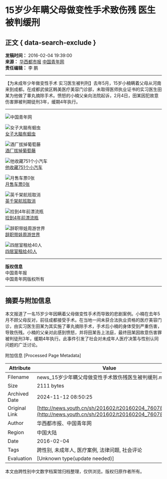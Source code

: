 # 15岁少年瞒父母做变性手术致伤残 医生被判缓刑

## 正文 { data-search-exclude }


**发稿时间：** 2016-02-04 19:39:00  
**来源：** [华西都市报](http://news.qq.com/a/20160204/047775.htm)  [中国青年网](http://www.youth.cn)  
**责任编辑：** 李 鹏

---

【为未成年少年做变性手术 实习医生被判刑】去年5月，15岁小楠瞒着父母从河南来到成都。在成都武侯区韩美医疗美容门诊部，未取得医师执业证书的实习医生田某为他做了睾丸摘除手术。愤怒的小楠父亲向法院起诉，2月4日，田某因犯故意伤害罪被判期徒刑3年，缓期4年执行。

---

![中国青年网](../../images/youth_sjy_logo.png)

![女子大脑有蛔虫](https://news.youth.cn/bx/tszh/202308/W020230830565302588839.png)  
[女子大脑有蛔虫](https://d.youth.cn/shrgch/202308/t20230830_14752942.htm)

![酒厂拔掉葡萄藤](https://news.youth.cn/bx/tszh/202308/W020230830564880273190.jpg)  
[酒厂拔掉葡萄藤](https://d.youth.cn/shrgch/202308/t20230829_14751728.htm)

![他收藏751个小汽车](https://news.youth.cn/bx/tszh/202308/W020230823541150849068.jpg)  
[他收藏751个小汽车](https://d.youth.cn/shrgch/202308/t20230823_14738479.htm)

![月售车票0张](https://news.youth.cn/bx/tszh/202308/W020230823540579850504.jpg)  
[月售车票0张](https://d.youth.cn/shrgch/202308/t20230822_14736278.htm)

![英千架航班取消](https://news.youth.cn/bx/tsgzn/202308/W020230830566272602928.jpg)  
[英千架航班取消](https://d.youth.cn/shrgch/202308/t20230830_14752940.htm)

![捡到4年前漂流瓶](https://news.youth.cn/bx/tsgzn/202308/W020230830565776936704.png)  
[捡到4年前漂流瓶](https://d.youth.cn/shrgch/202308/t20230829_14751277.htm)

![辞职带娃周游世界](https://news.youth.cn/bx/tsgzn/202308/W020230823542141176732.png)  
[辞职带娃周游世界](https://d.youth.cn/shrgch/202308/t20230822_14736322.htm)

![四居室租给40人](https://news.youth.cn/bx/tsgzn/202308/W020230823541698756844.jpg)  
[四居室租给40人](https://d.youth.cn/shrgch/202308/t20230823_14737547.htm)

---

**版权信息**  
中国青年报  
中国青年网版权所有

---

## 摘要与附加信息

<!-- tcd_abstract -->
本文报道了一名15岁少年因瞒着父母做变性手术而导致的悲剧案例。小楠在去年5月不顾父母反对，前往成都接受手术。在当地一间未获合法执业资格的医疗美容门诊，由实习医生田某为其实施了睾丸摘除手术，手术后小楠的身体受到严重伤害，导致伤残。小楠的父亲对此感到愤怒，并将田某告上法庭，最终田某因故意伤害罪被判徒刑3年，缓期4年执行。此事件引发了社会对未成年人医疗决策与性别认同问题的广泛讨论。
<!-- tcd_abstract_end -->

附加信息 [Processed Page Metadata]

| Attribute       | Value                                  |
|-----------------|----------------------------------------|
| Filename        | news_15岁少年瞒父母做变性手术致伤残医生被判缓刑.md                             |
| Size            | 2111 bytes                           |
| Archived Date   | 2024-11-12 08:50:25                             |
| Original Link   | [http://news.youth.cn/sh/201602/t20160204_7607849.htm](http://news.youth.cn/sh/201602/t20160204_7607849.htm)                       |
| Author          | 华西都市报、中国青年网                               |
| Region          | 中国大陆                               |
| Date            | 2016-02-04                                 |
| Tags            | 跨性别, 未成年人, 医疗案例, 法律问题, 社会评论                                 |
| Evaluation            | [Unknown type(update needed)]                                 |
<!-- tcd_table_end -->

本文由跨性别中文数字档案馆归档整理，仅供浏览。版权归原作者所有。
